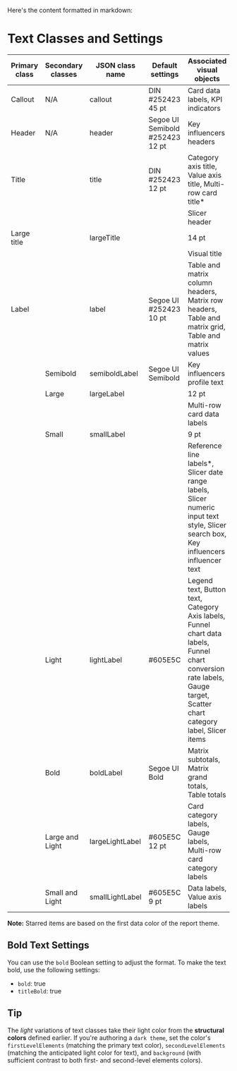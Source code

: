 Here's the content formatted in markdown:

# Text Classes and Settings

| Primary class | Secondary classes | JSON class name | Default settings | Associated visual objects |
|---------------|-------------------|-----------------|------------------|---------------------------|
| Callout | N/A | callout | DIN #252423 45 pt | Card data labels, KPI indicators |
| Header | N/A | header | Segoe UI Semibold #252423 12 pt | Key influencers headers |
| Title | | title | DIN #252423 12 pt | Category axis title, Value axis title, Multi-row card title* |
| | | | | Slicer header |
| Large title | | largeTitle | | 14 pt |
| | | | | Visual title |
| Label | | label | Segoe UI #252423 10 pt | Table and matrix column headers, Matrix row headers, Table and matrix grid, Table and matrix values |
| | Semibold | semiboldLabel | Segoe UI Semibold | Key influencers profile text |
| | Large | largeLabel | | 12 pt |
| | | | | Multi-row card data labels |
| | Small | smallLabel | | 9 pt |
| | | | | Reference line labels*, Slicer date range labels, Slicer numeric input text style, Slicer search box, Key influencers influencer text |
| | Light | lightLabel | #605E5C | Legend text, Button text, Category Axis labels, Funnel chart data labels, Funnel chart conversion rate labels, Gauge target, Scatter chart category label, Slicer items |
| | Bold | boldLabel | Segoe UI Bold | Matrix subtotals, Matrix grand totals, Table totals |
| | Large and Light | largeLightLabel | #605E5C 12 pt | Card category labels, Gauge labels, Multi-row card category labels |
| | Small and Light | smallLightLabel | #605E5C 9 pt | Data labels, Value axis labels |

**Note:** Starred items are based on the first data color of the report theme.

## Bold Text Settings

You can use the `bold` Boolean setting to adjust the format. To make the text bold, use the following settings:

* `bold`: true
* `titleBold`: true

## Tip

The *light* variations of text classes take their light color from the **structural colors** defined earlier. If you're authoring a `dark theme`, set the color's `firstLevelElements` (matching the primary text color), `secondLevelElements` (matching the anticipated light color for text), and `background` (with sufficient contrast to both first- and second-level elements colors).